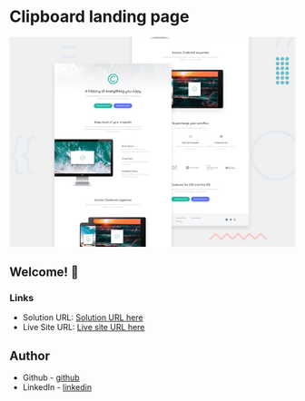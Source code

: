 # Clipboard landing page
![Design preview for the Clipboard landing page coding challenge](./design/desktop-preview.jpg)

## Welcome! 👋

### Links
- Solution URL: [Solution URL here](https://github.com/towhidulislamalif/product-preview-card-component-main)
- Live Site URL: [Live site URL here](https://product-preview-card-solutionn.netlify.app/)

## Author
- Github - [github]([https://github.com/towhidulislamalif](https://github.com/towhidulislamalif))
- LinkedIn - [linkedin](https://www.linkedin.com/in/towhidul-islam-003614165/)
